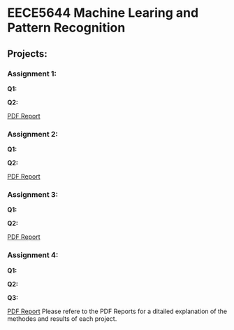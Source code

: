 # EECE5644 Machine Learing and Pattern Recognition 

## Projects:

### Assignment 1:

**Q1:** 

**Q2:**

[PDF Report](Assignment1/Assignment1_Juan_Bernal.pdf)

### Assignment 2:

**Q1:**

**Q2:**

[PDF Report](Assignment2/Assignment2_Juan_Bernal.pdf)

### Assignment 3:

**Q1:**

**Q2:**

[PDF Report](Assignment3/Assignment3_Juan_Bernal.pdf)

### Assignment 4:

**Q1:**

**Q2:**

**Q3:**

[PDF Report](Assignment4/Assignment4_Juan_Bernal.pdf)
Please refere to the PDF Reports for a ditailed explanation of the methodes and results of each project.
